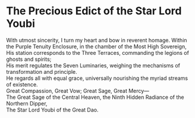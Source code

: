 # The Precious Edict of the Star Lord Youbi

With utmost sincerity, I turn my heart and bow in reverent homage. Within the Purple Tenuity Enclosure, in the chamber of the Most High Sovereign,  
His station corresponds to the Three Terraces, commanding the legions of ghosts and spirits;  
His merit regulates the Seven Luminaries, weighing the mechanisms of transformation and principle.  
He regards all with equal grace, universally nourishing the myriad streams of existence.  
Great Compassion, Great Vow; Great Sage, Great Mercy—  
The Great Sage of the Central Heaven, the Ninth Hidden Radiance of the Northern Dipper,  
The Star Lord Youbi of the Great Dao.